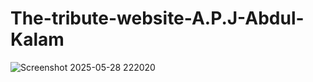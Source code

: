 # The-tribute-website-A.P.J-Abdul-Kalam

![Screenshot 2025-05-28 222020](https://github.com/user-attachments/assets/7f72eeb0-134d-42c1-97ee-fb001e6cb6ae)
